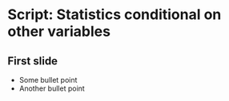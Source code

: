 # Script: Statistics conditional on other variables

## First slide

- Some bullet point
- Another bullet point
